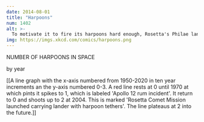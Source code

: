 ```yaml
---
date: 2014-08-01
title: "Harpoons"
num: 1402
alt: >-
  To motivate it to fire its harpoons hard enough, Rosetta's Philae lander has been programmed to believe it is trying to kill the comet.
img: https://imgs.xkcd.com/comics/harpoons.png
---
```

NUMBER OF HARPOONS IN SPACE

by year

[[A line graph with the x-axis numbered from 1950-2020 in ten year increments an the y-axis numbered 0-3. A red line rests at 0 until 1970 at which pints it spikes to 1, which is labeled 'Apollo 12 rum incident'. It return to 0 and shoots up to 2 at 2004. This is marked 'Rosetta Comet Mission launched carrying lander with harpoon tethers'. The line plateaus at 2 into the future.]]

